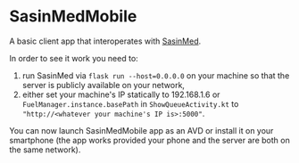 # SasinMedMobile
A basic client app that interoperates with [SasinMed](https://github.com/janwawruszczak1998/SasinMed).

In order to see it work you need to:
1. run SasinMed via `flask run --host=0.0.0.0` on your machine so that the server is publicly available on your network,
2. either set your machine's IP statically to 192.168.1.6 or `FuelManager.instance.basePath` in `ShowQueueActivity.kt` to `"http://<whatever your machine's IP is>:5000"`.

You can now launch SasinMedMobile app as an AVD or install it on your smartphone (the app works provided your phone and the server are both on the same network).
